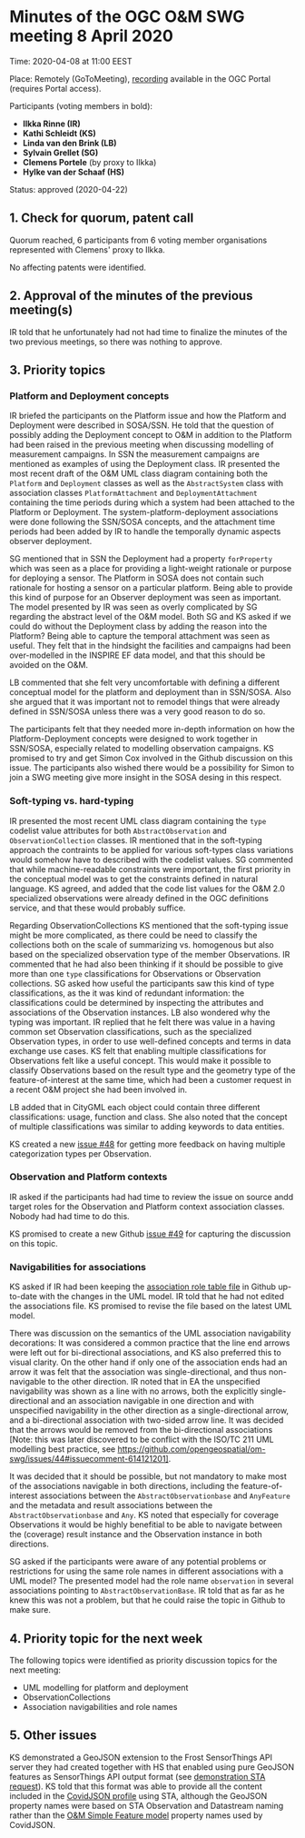 # Minutes of the OGC O&M SWG meeting 8 April 2020

Time: 2020-04-08 at 11:00 EEST

Place: Remotely (GoToMeeting), [recording](https://portal.ogc.org/files/?artifact_id=92968) available in the OGC Portal (requires Portal access).

Participants (voting members in bold):

* **Ilkka Rinne (IR)**
* **Kathi Schleidt (KS)**
* **Linda van den Brink (LB)**
* **Sylvain Grellet (SG)**
* **Clemens Portele** (by proxy to Ilkka)
* **Hylke van der Schaaf (HS)**

Status: approved (2020-04-22)

## 1. Check for quorum, patent call
Quorum reached, 6 participants from 6 voting member organisations represented with Clemens' proxy to Ilkka.

No affecting patents were identified.

## 2. Approval of the minutes of the previous meeting(s)

IR told that he unfortunately had not had time to finalize the minutes of the two previous meetings, so there was nothing to approve. 

## 3. Priority topics

### Platform and Deployment concepts
IR briefed the participants on the Platform issue and how the Platform and Deployment were described in SOSA/SSN. He told that the question of possibly adding the Deployment concept to O&M in addition to the Platform had been raised in the previous meeting when discussing modelling of measurement campaigns. In SSN the measurement campaigns are mentioned as examples of using the Deployment class. IR presented the most recent draft of the O&M UML class diagram containing both the ```Platform``` and ```Deployment``` classes as well as the ```AbstractSystem``` class with association classes ```PlatformAttachment``` and ```DeploymentAttachment``` containing the time periods during which a system had been attached to the Platform or Deployment. The system-platform-deployment associations were done following the SSN/SOSA concepts, and the attachment time periods had been added by IR to handle the temporally dynamic aspects observer deployment. 

SG mentioned that in SSN the Deployment had a property ```forProperty``` which was seen as a place for providing a light-weight rationale or purpose for deploying a sensor. The Platform in SOSA does not contain such rationale for hosting a sensor on a particular platform. Being able to provide this kind of purpose for an Observer deployment was seen as important. The model presented by IR was seen as overly complicated by SG regarding the abstract level of the O&M model. Both SG and KS asked if we could do without the Deployment class by adding the reason into the Platform? Being able to capture the temporal attachment was seen as useful. They felt that in the hindsight the facilities and campaigns had been over-modelled in the INSPIRE EF data model, and that this should be avoided on the O&M. 

LB commented that she felt very uncomfortable with defining a different conceptual model for the platform and deployment than in SSN/SOSA. Also she argued that it was important not to remodel things that were already defined in SSN/SOSA unless there was a very good reason to do so.

The participants felt that they needed more in-depth information on how the Platform-Deployment concepts were designed to work together in SSN/SOSA, especially related to modelling observation campaigns. KS promised to try and get Simon Cox involved in the Github discussion on this issue. The participants also wished there would be a possibility for Simon to join a SWG meeting give more insight in the SOSA desing in this respect.  

### Soft-typing vs. hard-typing
IR presented the most recent UML class diagram containing the ```type``` codelist value attributes for both ```AbstractObservation``` and ```ObservationCollection``` classes. IR mentioned that in the soft-typing approach the contraints to be applied for various soft-types class variations would somehow have to described with the codelist values. SG commented that while machine-readable constraints were important, the first priority in the conceptual model was to get the constraints defined in natural language. KS agreed, and added that the code list values for the O&M 2.0 specialized observations were already defined in the OGC definitions service, and that these would probably suffice.

Regarding ObservationCollections KS mentioned that the soft-typing issue might be more complicated, as there could be need to classify the collections both on the scale of summarizing vs. homogenous but also based on the specialized observation type of the member Observations. IR commented that he had also been thinking if it should be possible to give more than one ```type``` classifications for Observations or Observation collections. SG asked how useful the participants saw this kind of type classifications, as the it was kind of redundant information: the classifications could be determined by inspecting the attributes and associations of the Observation instances. LB also wondered why the typing was important. IR replied that he felt there was value in a having common set Observation classifications, such as the specialized Observation types, in order to use well-defined concepts and terms in data exchange use cases. KS felt that enabling multiple classifications for Observations felt like a useful concept. This would make it possible to classify Observations based on the result type and the geometry type of the feature-of-interest at the same time, which had been a customer request in a recent O&M project she had been involved in.

LB added that in CityGML each object could contain three different classifications: usage, function and class. She also noted that the concept of multiple classifications was similar to adding keywords to data entities.

KS created a new [issue #48](https://github.com/opengeospatial/om-swg/issues/48) for getting more feedback on having multiple categorization types per Observation. 

### Observation and Platform contexts
IR asked if the participants had had time to review the issue on source andd target roles for the Observation and Platform context association classes. Nobody had had time to do this.

KS promised to create a new Github [issue #49](https://github.com/opengeospatial/om-swg/issues/49) for capturing the discussion on this topic.

### Navigabilities for associations
KS asked if IR had been keeping the [association role table file](https://github.com/opengeospatial/om-swg/blob/master/iso_19156_issues/Associations.md) in Github up-to-date with the changes in the UML model. IR told that he had not edited the associations file. KS promised to revise the file based on the latest UML model.

There was discussion on the semantics of the UML association navigability decorations: It was considered a common practice that the line end arrows were left out for bi-directional associations, and KS also preferred this to visual clarity. On the other hand if only one of the association ends had an arrow it was felt that the association was single-directional, and thus non-navigable to the other direction. IR noted that in EA the unspecified navigability was shown as a line with no arrows, both the explicitly single-directional and an association navigable in one direction and with unspecified navigability in the other direction as a single-directional arrow, and a bi-directional association with two-sided arrow line. It was decided that the arrows would be removed from the bi-directional associations [Note: this was later discovered to be conflict with the ISO/TC 211 UML modelling best practice, see https://github.com/opengeospatial/om-swg/issues/44#issuecomment-614121201].

It was decided that it should be possible, but not mandatory to make most of the associations navigable in both directions, including the feature-of-interest associations between the ```AbstractObservationbase``` and ```AnyFeature``` and the metadata and result associations between the ```AbstractObservationbase``` and ```Any```. KS noted that especially for coverage Observations it would be highly benefitial to be able to navigate between the (coverage) result instance and the Observation instance in both directions.

SG asked if the participants were aware of any potential problems or restrictions for using the same role names in different associations with a UML model? The presented model had the role name ```observation``` in several associations pointing to ```AbstractObservationBase```. IR told that as far as he knew this was not a problem, but that he could raise the topic in Github to make sure.

## 4. Priority topic for the next week
The following topics were identified as priority discussion topics for the next meeting:

* UML modelling for platform and deployment
* ObservationCollections
* Association navigabilities and role names

## 5. Other issues

KS demonstrated a GeoJSON extension to the Frost SensorThings API server they had created together with HS that enabled using pure GeoJSON features as SensorThings API output format (see [demonstration STA request](https://lubw-frost.docker01.ilt-dmz.iosb.fraunhofer.de/v1.1/Observations?$select=phenomenonTime,result&$expand=FeatureOfInterest($select=description,name,feature,encodingType),Datastream($select=description,name;$expand=ObservedProperty($select=description,name))&$resultFormat=GeoJSON)). KS told that this format was able to provide all the content included in the [CovidJSON profile](https://covidjson.org) using STA, although the GeoJSON property names were based on STA Observation and Datastream naming rather than the [O&M Simple Feature model](https://github.com/opengeospatial/omsf-profile) property names used by CovidJSON.

